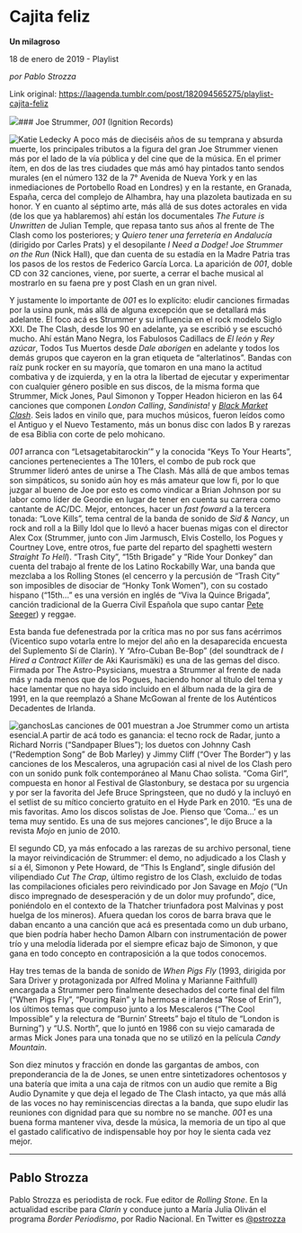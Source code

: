 # Cajita feliz

**Un milagroso**

18 de enero de 2019 - Playlist

_por Pablo Strozza_

Link original: https://laagenda.tumblr.com/post/182094565275/playlist-cajita-feliz

![](https://64.media.tumblr.com/c75f5d7169aba0c2623732bba1ce4c2b/tumblr_plhyan4n8H1u3lb1ko2_1280.jpg)### Joe Strummer, *001* (Ignition Records)

![Katie Ledecky](https://64.media.tumblr.com/a62e483a94b22c1a3d9d291c91b7cb5d/tumblr_inline_plhyhfQ5ge1t6q87u_400.jpg)
A poco más de dieciséis años de su temprana y absurda muerte, los principales tributos a la figura del gran Joe Strummer vienen más por el lado de la vía pública y del cine que de la música. En el primer ítem, en dos de las tres ciudades que más amó hay pintados tanto sendos murales (en el número 132 de la 7° Avenida de Nueva York y en las inmediaciones de Portobello Road en Londres) y en la restante, en Granada, España, cerca del complejo de Alhambra, hay una plazoleta bautizada en su honor. Y en cuanto al séptimo arte, más allá de sus dotes actorales en vida (de los que ya hablaremos) ahí están los documentales *The Future is Unwritten* de Julian Temple, que repasa tanto sus años al frente de The Clash como los posteriores; y *Quiero tener una ferretería en Andalucía* (dirigido por Carles Prats) y el desopilante *I Need a Dodge! Joe Strummer on the Run* (Nick Hall), que dan cuenta de su estadía en la Madre Patria tras los pasos de los restos de Federico García Lorca. La aparición de *001*, doble CD con 32 canciones, viene, por suerte, a cerrar el bache musical al mostrarlo en su faena pre y post Clash en un gran nivel.

Y justamente lo importante de *001* es lo explícito: eludir canciones firmadas por la usina punk, más allá de alguna excepción que se detallará más adelante. El foco acá es Strummer y su influencia en el rock modelo Siglo XXI. De The Clash, desde los 90 en adelante, ya se escribió y se escuchó mucho. Ahí están Mano Negra, los Fabulosos Cadillacs de *El león* y *Rey azúcar*, Todos Tus Muertos desde *Dale aborigen* en adelante y todos los demás grupos que cayeron en la gran etiqueta de “alterlatinos”. Bandas con raíz punk rocker en su mayoría, que tomaron en una mano la actitud combativa y de izquierda, y en la otra la libertad de ejecutar y experimentar con cualquier género posible en sus discos, de la misma forma que Strummer, Mick Jones, Paul Simonon y Topper Headon hicieron en las 64 canciones que componen *London Calling*, *Sandinista!* y [*Black Market Clash*](http://laagenda.buenosaires.gob.ar/post/160156554330/el-chico-de-la-tapa). Seis lados en vinilo que, para muchos músicos, fueron leídos como el Antiguo y el Nuevo Testamento, más un bonus disc con lados B y rarezas de esa Biblia con corte de pelo mohicano.

*001* arranca con “Letsagetabitarockin’” y la conocida “Keys To Your Hearts”, canciones pertenecientes a The 101ers, el combo de pub rock que Strummer lideró antes de unirse a The Clash. Más allá de que ambos temas son simpáticos, su sonido aún hoy es más amateur que low fi, por lo que juzgar al bueno de Joe por esto es como vindicar a Brian Johnson por su labor como líder de Geordie en lugar de tener en cuenta su carrera como cantante de AC/DC. Mejor, entonces, hacer un *fast foward* a la tercera tonada: “Love Kills”, tema central de la banda de sonido de *Sid & Nancy*, un rock and roll a la Billy Idol que lo llevó a hacer buenas migas con el director Alex Cox (Strummer, junto con Jim Jarmusch, Elvis Costello, los Pogues y Courtney Love, entre otros, fue parte del reparto del spaghetti western *Straight To Hell*). “Trash City”, “15th Brigade” y “Ride Your Donkey” dan cuenta del trabajo al frente de los Latino Rockabilly War, una banda que mezclaba a los Rolling Stones (el cencerro y la percusión de “Trash City” son imposibles de disociar de “Honky Tonk Women”), con su costado hispano (“15th…” es una versión en inglés de “Viva la Quince Brigada”, canción tradicional de la Guerra Civil Española que supo cantar [Pete Seeger](https://www.youtube.com/watch?v=vnzwXVpZGrA)) y reggae. 

Esta banda fue defenestrada por la crítica mas no por sus fans acérrimos (Vicentico supo votarla entre lo mejor del año en la desaparecida encuesta del Suplemento Sí de Clarín). Y “Afro-Cuban Be-Bop” (del soundtrack de *I Hired a Contract Killer* de Aki Kaurismäki) es una de las gemas del disco. Firmada por The Astro-Psysicians, muestra a Strummer al frente de nada más y nada menos que de los Pogues, haciendo honor al título del tema y hace lamentar que no haya sido incluido en el álbum nada de la gira de 1991, en la que reemplazó a Shane McGowan al frente de los Auténticos Decadentes de Irlanda. 

![ganchos](https://64.media.tumblr.com/642c42e601c36f9c39456fee6614e9d1/tumblr_inline_plhyhgqeDh1t6q87u_500.jpg)Las canciones de 001 muestran a Joe Strummer como un artista esencial.A partir de acá todo es ganancia: el tecno rock de Radar, junto a Richard Norris (“Sandpaper Blues”); los duetos con Johnny Cash (“Redemption Song” de Bob Marley) y Jimmy Cliff (“Over The Border”) y las canciones de los Mescaleros, una agrupación casi al nivel de los Clash pero con un sonido punk folk contemporáneo al Manu Chao solista. “Coma Girl”, compuesta en honor al Festival de Glastonbury, se destaca por su urgencia y por ser la favorita del Jefe Bruce Springsteen, que no dudó y la incluyó en el setlist de su mítico concierto gratuito en el Hyde Park en 2010. “Es una de mis favoritas. Amo los discos solistas de Joe. Pienso que ‘Coma…’ es un tema muy sentido. Es una de sus mejores canciones”, le dijo Bruce a la revista *Mojo* en junio de 2010.

El segundo CD, ya más enfocado a las rarezas de su archivo personal, tiene la mayor reivindicación de Strummer: el demo, no adjudicado a los Clash y sí a él, Simonon y Pete Howard, de “This Is England”, single difusión del vilipendiado *Cut The Crap*, último registro de los Clash, excluido de todas las compilaciones oficiales pero reivindicado por Jon Savage en *Mojo* (“Un disco impregnado de desesperación y de un dolor muy profundo”, dice, poniéndolo en el contexto de la Thatcher triunfadora post Malvinas y post huelga de los mineros). Afuera quedan los coros de barra brava que le daban encanto a una canción que acá es presentada como un dub urbano, que bien podría haber hecho Damon Albarn con instrumentación de power trío y una melodía liderada por el siempre eficaz bajo de Simonon, y que gana en todo concepto en contraposición a la que todos conocemos. 

Hay tres temas de la banda de sonido de *When Pigs Fly* (1993, dirigida por Sara Driver y protagonizada por Alfred Molina y Marianne Faithfull) encargada a Strummer pero finalmente desechados del corte final del film (“When Pigs Fly”, “Pouring Rain” y la hermosa e irlandesa “Rose of Erin”), los últimos temas que compuso junto a los Mescaleros (“The Cool Impossible” y la relectura de “Burnin’ Streets” bajo el título de “London is Burning”) y “U.S. North”, que lo juntó en 1986 con su viejo camarada de armas Mick Jones para una tonada que no se utilizó en la película *Candy Mountain*. 

Son diez minutos y fracción en donde las gargantas de ambos, con preponderancia de la de Jones, se unen entre sintetizadores ochentosos y una batería que imita a una caja de ritmos con un audio que remite a Big Audio Dynamite y que deja el legado de The Clash intacto, ya que más allá de las voces no hay reminiscencias directas a la banda, que supo eludir las reuniones con dignidad para que su nombre no se manche. *001* es una buena forma mantener viva, desde la música, la memoria de un tipo al que el gastado calificativo de indispensable hoy por hoy le sienta cada vez mejor. 

  




---

Pablo Strozza
-------------

 Pablo Strozza es periodista de rock. Fue editor de *Rolling Stone*. En la actualidad escribe para *Clarín* y conduce junto a María Julia Oliván el programa *Border Periodismo*, por Radio Nacional. En Twitter es [@pstrozza](https://twitter.com/pstrozza) 

